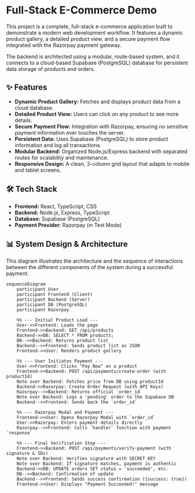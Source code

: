 # Full-Stack E-Commerce Demo

This project is a complete, full-stack e-commerce application built to demonstrate a modern web development workflow. It features a dynamic product gallery, a detailed product view, and a secure payment flow integrated with the Razorpay payment gateway.

The backend is architected using a modular, route-based system, and it connects to a cloud-based Supabase (PostgreSQL) database for persistent data storage of products and orders.

## ✨ Features

*   **Dynamic Product Gallery:** Fetches and displays product data from a cloud database.
*   **Detailed Product View:** Users can click on any product to see more details.
*   **Secure Payment Flow:** Integration with Razorpay, ensuring no sensitive payment information ever touches the server.
*   **Persistent Data:** Uses Supabase (PostgreSQL) to store product information and log all transactions.
*   **Modular Backend:** Organized Node.js/Express backend with separated routes for scalability and maintenance.
*   **Responsive Design:** A clean, 3-column grid layout that adapts to mobile and tablet screens.

## 🛠️ Tech Stack

*   **Frontend:** React, TypeScript, CSS
*   **Backend:** Node.js, Express, TypeScript
*   **Database:** Supabase (PostgreSQL)
*   **Payment Provider:** Razorpay (in Test Mode)

## 📊 System Design & Architecture

This diagram illustrates the architecture and the sequence of interactions between the different components of the system during a successful payment.

```mermaid
sequenceDiagram
    participant User
    participant Frontend (Client)
    participant Backend (Server)
    participant DB (PostgreSQL)
    participant Razorpay

    %% --- Initial Product Load ---
    User->>Frontend: Loads the page
    Frontend->>Backend: GET /api/products
    Backend->>DB: SELECT * FROM products;
    DB-->>Backend: Returns product list
    Backend-->>Frontend: Sends product list as JSON
    Frontend->>User: Renders product gallery

    %% --- User Initiates Payment ---
    User->>Frontend: Clicks "Pay Now" on a product
    Frontend->>Backend: POST /api/payments/create-order (with productId)
    Note over Backend: Fetches price from DB using productId
    Backend->>Razorpay: Create Order Request (with API Keys)
    Razorpay-->>Backend: Returns official `order_id`
    Note over Backend: Logs a 'pending' order to the Supabase DB
    Backend-->>Frontend: Sends back the `order_id`
    
    %% --- Razorpay Modal and Payment ---
    Frontend->>User: Opens Razorpay Modal with `order_id`
    User->>Razorpay: Enters payment details directly
    Razorpay-->>Frontend: Calls `handler` function with payment `response`

    %% --- Final Verification Step ---
    Frontend->>Backend: POST /api/payments/verify-payment (with signature & IDs)
    Note over Backend: Verifies signature with SECRET KEY
    Note over Backend: If signature matches, payment is authentic
    Backend->>DB: UPDATE orders SET status = 'succeeded', etc.
    DB-->>Backend: Confirmation of update
    Backend-->>Frontend: Sends success confirmation ({success: true})
    Frontend->>User: Displays "Payment Succeeded!" message